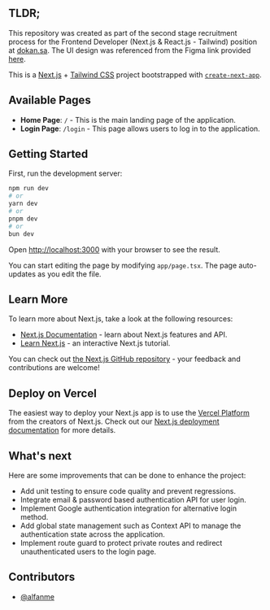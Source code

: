 ## TLDR;

This repository was created as part of the second stage recruitment process for the Frontend Developer (Next.js & React.js - Tailwind) position at [dokan.sa](https://dokan.sa). The UI design was referenced from the Figma link provided [here](https://www.figma.com/design/mJo8N3vdOh3gjVmIKy4mCb/Dokan-Front-End-Test?node-id=0-1&t=G68qBmFCjF0qkyH1-1).

This is a [Next.js](https://nextjs.org) + [Tailwind CSS](https://tailwindcss.com/) project bootstrapped with [`create-next-app`](https://nextjs.org/docs/app/api-reference/cli/create-next-app).

## Available Pages

- **Home Page**: `/` - This is the main landing page of the application.
- **Login Page**: `/login` - This page allows users to log in to the application.

## Getting Started

First, run the development server:

```bash
npm run dev
# or
yarn dev
# or
pnpm dev
# or
bun dev
```

Open [http://localhost:3000](http://localhost:3000) with your browser to see the result.

You can start editing the page by modifying `app/page.tsx`. The page auto-updates as you edit the file.

## Learn More

To learn more about Next.js, take a look at the following resources:

- [Next.js Documentation](https://nextjs.org/docs) - learn about Next.js features and API.
- [Learn Next.js](https://nextjs.org/learn) - an interactive Next.js tutorial.

You can check out [the Next.js GitHub repository](https://github.com/vercel/next.js) - your feedback and contributions are welcome!

## Deploy on Vercel

The easiest way to deploy your Next.js app is to use the [Vercel Platform](https://vercel.com/new?utm_medium=default-template&filter=next.js&utm_source=create-next-app&utm_campaign=create-next-app-readme) from the creators of Next.js.
Check out our [Next.js deployment documentation](https://nextjs.org/docs/app/building-your-application/deploying) for more details.

## What's next

Here are some improvements that can be done to enhance the project:

- Add unit testing to ensure code quality and prevent regressions.
- Integrate email & password based authentication API for user login.
- Implement Google authentication integration for alternative login method.
- Add global state management such as Context API to manage the authentication state across the application.
- Implement route guard to protect private routes and redirect unauthenticated users to the login page.

## Contributors

- [@alfanme](https://github.com/alfanme)
